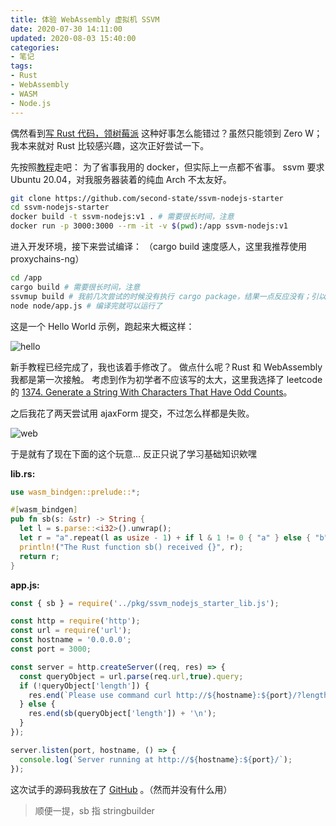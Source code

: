 ```yaml
---
title: 体验 WebAssembly 虚拟机 SSVM
date: 2020-07-30 14:11:00
updated: 2020-08-03 15:40:00
categories:
- 笔记
tags:
- Rust
- WebAssembly
- WASM
- Node.js
---
```


偶然看到[写 Rust 代码，领树莓派](https://www.v2ex.com/t/693807)
这种好事怎么能错过？虽然只能领到 Zero W；我本来就对 Rust 比较感兴趣，这次正好尝试一下。

先按照[教程](https://www.secondstate.io/articles/get-started-with-rust-functions-in-node-zh/)走吧：
为了省事我用的 docker，但实际上一点都不省事。
ssvm 要求 Ubuntu 20.04，对我服务器装着的纯血 Arch 不太友好。

``` bash
git clone https://github.com/second-state/ssvm-nodejs-starter
cd ssvm-nodejs-starter
docker build -t ssvm-nodejs:v1 . # 需要很长时间，注意
docker run -p 3000:3000 --rm -it -v $(pwd):/app ssvm-nodejs:v1
```

进入开发环境，接下来尝试编译：
（cargo build 速度感人，这里我推荐使用 proxychains-ng）

``` bash
cd /app
cargo build # 需要很长时间，注意
ssvmup build # 我前几次尝试的时候没有执行 cargo package，结果一点反应没有；引以为戒。
node node/app.js # 编译完就可以运行了
```

这是一个 Hello World 示例，跑起来大概这样：

![hello](https://cdn.jsdelivr.net/gh/kwaa/kwaa.github.io/source/_posts/ssvm-nodejs/hello.png)

新手教程已经完成了，我也该着手修改了。
做点什么呢？Rust 和 WebAssembly 我都是第一次接触。
考虑到作为初学者不应该写的太大，这里我选择了 leetcode 的 [1374. Generate a String With Characters That Have Odd Counts](https://leetcode.com/problems/generate-a-string-with-characters-that-have-odd-counts/)。

之后我花了两天尝试用 ajaxForm 提交，不过怎么样都是失败。

![web](https://cdn.jsdelivr.net/gh/kwaa/kwaa.github.io/source/_posts/ssvm-nodejs/web.png)

于是就有了现在下面的这个玩意... 反正只说了学习基础知识欸嘿

**lib.rs:**

``` rust
use wasm_bindgen::prelude::*;

#[wasm_bindgen]
pub fn sb(s: &str) -> String {
  let l = s.parse::<i32>().unwrap();
  let r = "a".repeat(l as usize - 1) + if l & 1 != 0 { "a" } else { "b" };
  println!("The Rust function sb() received {}", r);
  return r;
}
```

**app.js:**

``` js
const { sb } = require('../pkg/ssvm_nodejs_starter_lib.js');

const http = require('http');
const url = require('url');
const hostname = '0.0.0.0';
const port = 3000;

const server = http.createServer((req, res) => {
  const queryObject = url.parse(req.url,true).query;
  if (!queryObject['length']) {
    res.end(`Please use command curl http://${hostname}:${port}/?length=LENGTH \n`);
  } else {
    res.end(sb(queryObject['length']) + '\n');
  }
});

server.listen(port, hostname, () => {
  console.log(`Server running at http://${hostname}:${port}/`);
});
```

这次试手的源码我放在了 [GitHub](https://github.com/kwaa/ssvm-nodejs-starter) 。（然而并没有什么用）

> 顺便一提，sb 指 stringbuilder
